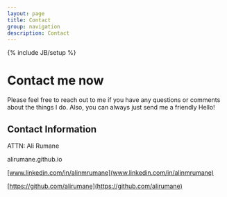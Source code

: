 ```yaml
---
layout: page
title: Contact
group: navigation
description: Contact
---
```

{% include JB/setup %}

# Contact me now

Please feel free to reach out to me if you have any questions or comments about the things I do. Also, you can always just send me a friendly Hello!

## Contact Information

ATTN: Ali Rumane

alirumane.github.io

[www.linkedin.com/in/alinmrumane](www.linkedin.com/in/alinmrumane)

[https://github.com/alirumane](https://github.com/alirumane)
